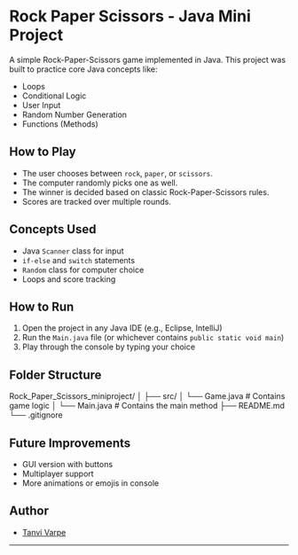 # Rock Paper Scissors - Java Mini Project

A simple Rock-Paper-Scissors game implemented in Java. This project was built to practice core Java concepts like:

- Loops
- Conditional Logic
- User Input
- Random Number Generation
- Functions (Methods)

## How to Play

- The user chooses between `rock`, `paper`, or `scissors`.
- The computer randomly picks one as well.
- The winner is decided based on classic Rock-Paper-Scissors rules.
- Scores are tracked over multiple rounds.

## Concepts Used

- Java `Scanner` class for input
- `if-else` and `switch` statements
- `Random` class for computer choice
- Loops and score tracking

## How to Run

1. Open the project in any Java IDE (e.g., Eclipse, IntelliJ)
2. Run the `Main.java` file (or whichever contains `public static void main`)
3. Play through the console by typing your choice

## Folder Structure

Rock_Paper_Scissors_miniproject/
│
├── src/
│ └── Game.java # Contains game logic
│ └── Main.java # Contains the main method
├── README.md
└── .gitignore


## Future Improvements

- GUI version with buttons
- Multiplayer support
- More animations or emojis in console


## Author

- [Tanvi Varpe](https://github.com/TANVIVARPE)

---



